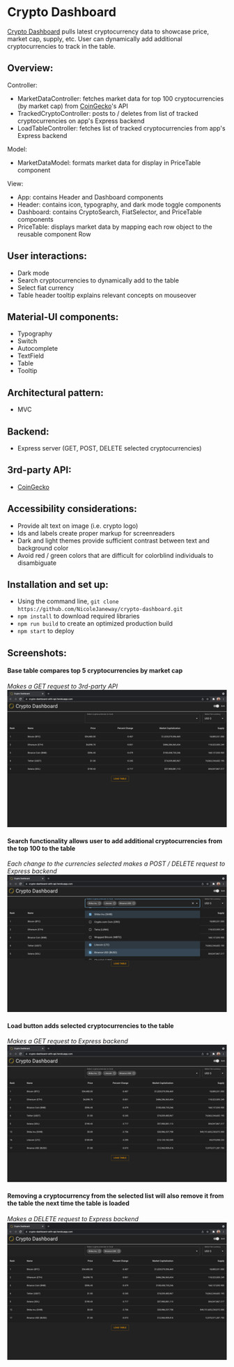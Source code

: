 # Crypto Dashboard

[Crypto Dashboard](https://crypto-dashboard-with-api.herokuapp.com/) pulls latest cryptocurrency data to showcase price, market cap, supply, etc.  User can dynamically add additional cryptocurrencies to track in the table.

## Overview:

Controller:
- MarketDataController: fetches market data for top 100 cryptocurrencies (by market cap) from [CoinGecko](https://www.coingecko.com/en/api/documentation)'s API
- TrackedCryptoController: posts to / deletes from list of tracked cryptocurrencies on app's Express backend
- LoadTableController: fetches list of tracked cryptocurrencies from app's Express backend

Model:
- MarketDataModel: formats market data for display in PriceTable component

View:
- App: contains Header and Dashboard components
 - Header: contains icon, typography, and dark mode toggle components
 - Dashboard: contains CryptoSearch, FiatSelector, and PriceTable components
 - PriceTable: displays market data by mapping each row object to the reusable component Row


## User interactions:
- Dark mode
- Search cryptocurrencies to dynamically add to the table
- Select fiat currency
- Table header tooltip explains relevant concepts on mouseover


## Material-UI components:
- Typography
- Switch
- Autocomplete
- TextField
- Table
- Tooltip


## Architectural pattern:
- MVC

## Backend:
- Express server (GET, POST, DELETE selected cryptocurrencies)

## 3rd-party API:
- [CoinGecko](https://www.coingecko.com/en/api/documentation)


## Accessibility considerations:

- Provide alt text on image (i.e. crypto logo)
- Ids and labels create proper markup for screenreaders
- Dark and light themes provide sufficient contrast between text and background color
- Avoid red / green colors that are difficult for colorblind individuals to disambiguate

## Installation and set up:
- Using the command line, `git clone https://github.com/NicoleJaneway/crypto-dashboard.git`
- `npm install` to download required libraries
- `npm run build` to create an optimized production build
- `npm start` to deploy

## Screenshots:

#### Base table compares top 5 cryptocurrencies by market cap
*Makes a GET request to 3rd-party API*
![base table](img/00_base_table.png)



#### Search functionality allows user to add additional cryptocurrencies from the top 100 to the table
*Each change to the currencies selected makes a POST / DELETE request to Express backend*
![search](img/01_search.png)



#### Load button adds selected cryptocurrencies to the table
*Makes a GET request to Express backend*
![load](img/02_load.png)



#### Removing a cryptocurrency from the selected list will also remove it from the table the next time the table is loaded
*Makes a DELETE request to Express backend*
![remove](img/03_remove.png)
